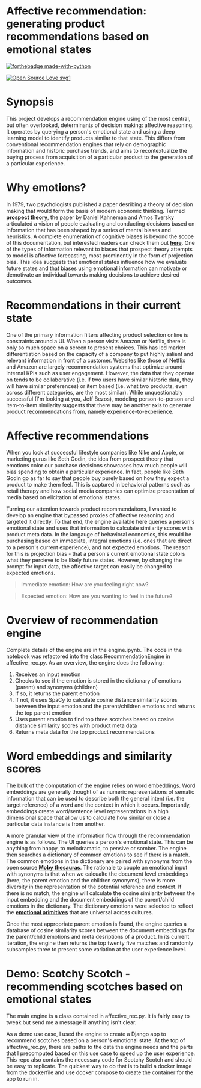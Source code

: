 # Affective recommendation: generating product recommendations based on emotional states

[![forthebadge made-with-python](http://ForTheBadge.com/images/badges/made-with-python.svg)](https://www.python.org/)

[![Open Source Love svg1](https://badges.frapsoft.com/os/v1/open-source.svg?v=103)](https://github.com/ellerbrock/open-source-badges/)

# Synopsis

This project develops a recommendation engine using of the most central, but often overlooked, determinants of decision making: affective reasoning. It operates by querying a person's emotional state and using a deep learning model to identify products similar to that state. This differs from conventional recommendation engines that rely on demographic information and historic purchase trends, and aims to recontextualize the buying process from acquisition of a particular product to the generation of a particular experience.

# Why emotions?

In 1979, two psychologists published a paper desribing a theory of decision making that would form the basis of modern economic thinking. Termed [**prospect theory**](https://en.wikipedia.org/wiki/Prospect_theory), the paper by Daniel Kahneman and Amos Tversky articulated a vision of people evaluating and conducting decisions based on information that has been shaped by a series of mental biases and heuristics. A complete enumeration of cognitive biases is beyond the scope of this documentation, but interested readers can check them out [**here**](https://en.wikipedia.org/wiki/List_of_cognitive_biases). One of the types of information relevant to biases that prospect theory attempts to model is affective forecasting, most prominently in the form of projection bias. This idea suggests that emotional states influence how we evaluate future states and that biases using emotional information can motivate or demotivate an individual towards making decisions to achieve desired outcomes.

# Recommendations in their current state

One of the primary information filters affecting product selection online is constraints around a UI. When a person visits Amazon or Netflix, there is only so much space on a screen to present choices. This has led market differentiation based on the capacity of a company to put highly salient and relevant information in front of a customer. Websites like those of Netflix and Amazon are largely recommendation systems that optimize around internal KPIs such as user engagement. However, the data that they operate on tends to be collaborative (i.e. if two users have similar historic data, they will have similar preferences) or item based (i.e. what two products, even across different categories, are the most similar). While unquestionably successful (I'm looking at you, Jeff Bezos), modeling person-to-person and item-to-item similarity suggests that there may be another axis to generate product recommendations from, namely experience-to-experience. 

# Affective recommendations

When you look at successful lifestyle companies like Nike and Apple, or marketing gurus like Seth Godin, the idea from prospect theory that emotions color our purchase decisions showcases how much people will bias spending to obtain a particular experience. In fact, people like Seth Godin go as far to say that people buy purely based on how they expect a product to make them feel. This is captured in behavioral patterns such as retail therapy and how social media companies can optimize presentation of media based on elicitation of emotional states. 

Turning our attention towards product recommendaitons, I wanted to develop an engine that bypassed proxies of affective reasoning and targeted it directly. To that end, the engine available here queries a person's emotional state and uses that information to calculate similarity scores with product meta data. In the langauge of behavioral economics, this would be purchasing based on immediate, integral emotions (i.e. ones that are direct to a person's current experience), and not expected emotions. The reason for this is projection bias - that a person's current emotional state colors what they percieve to be likely future states. However, by changing the prompt for input data, the affective target can easily be changed to expected emotions.

> Immediate emotion: How are you feeling right now?

> Expected emotion: How are you wanting to feel in the future?

# Overview of recommendation engine

Complete details of the engine are in the engine.ipynb. The code in the notebook was refactored into the class RecommendationEngine in affective_rec.py. As an overview, the engine does the following:

1. Receives an input emotion
2. Checks to see if the emotion is stored in the dictionary of emotions (parent) and synonyms (children)
3. If so, it returns the parent emotion
4. If not, it uses SpaCy to calculate cosine distance similarity scores between the input emotion and the parent/children emotions and returns the top parent emotion
5. Uses parent emotion to find top three scotches based on cosine distance similarity scores with product meta data
6. Returns meta data for the top product recommendations

# Word embeddings and similarity scores

The bulk of the computation of the engine relies on word embeddings. Word embeddings are generally thought of as numeric representations of sematic information that can be used to describe both the general intent (i.e. the target reference) of a word and the context in which it occurs. Importantly, embeddings create word/sentence level representations in a high dimensional space that allow us to calculate how similar or close a particular data instance is from another. 

A more granular view of the information flow through the recommendation engine is as follows. The UI queries a person's emotional state. This can be anything from happy, to melodramatic, to pensive or somber. The engine then searches a dictionary of common emotions to see if there is a match. The common emotions in the dictionary are paired with synonyms from the open source [**Moby thesauras**](https://github.com/words/moby). The rationale to couple an emotional input with synonyms is that when we calcualte the document level embeddings (here, the parent emotion and the children synonyms), there is more diversity in the representation of the potential reference and context. If there is no match, the engine will calculate the cosine similarity between the input embedding and the document embeddings of the parent/child emotions in the dictionary. The dictionary emotions were selected to reflect the [**emotional primitives**](https://people.ece.cornell.edu/land/OldStudentProjects/cs490-95to96/HJKIM/emotions.html) that are universal across cultures.

Once the most appropriate parent emotion is found, the engine queries a database of cosine similarity scores between the document embeddings for the parent/child emotions and meta desriptions of a product. In its current iteration, the engine then returns the top twenty five matches and randomly subsamples three to present some variation at the user experience level. 

# Demo: Scotchy Scotch - recommending scotches based on emotional states

The main engine is a class contained in affective_rec.py. It is fairly easy to tweak but send me a message if anything isn't clear.

As a demo use case, I used the engine to create a Django app to recommend scotches based on a person's emotional state. At the top of affective_rec.py, there are paths to the data the engine needs and the parts that I precomputed based on this use case to speed up the user experience. This repo also contains the necessary code for Scotchy Scotch and should be easy to replicate. The quickest way to do that is to build a docker image from the dockerfile and use docker compose to create the container for the app to run in.
